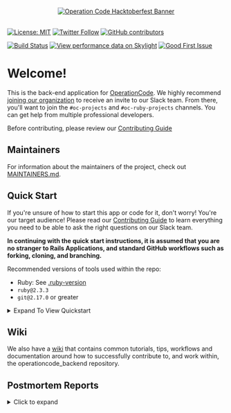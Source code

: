 <div align="center">
  <br />
  <a href="https://operationcode.org">
    <img
      alt="Operation Code Hacktoberfest Banner"
      src="https://s3.amazonaws.com/operationcode-assets/operationcode-hacktoberfest-2018.png"
    >
  </a>
  <br />
  <br />
</div>

[![License: MIT](https://img.shields.io/badge/License-MIT-blue.svg)](https://opensource.org/licenses/MIT)
[![Twitter Follow](https://img.shields.io/twitter/follow/operation_code.svg?style=social&label=Follow&style=social)](https://twitter.com/operation_code)
[![GitHub contributors](https://img.shields.io/github/contributors/cdnjs/cdnjs.svg)](https://github.com/OperationCode/operationcode_backend)


[![Build Status](https://travis-ci.org/OperationCode/operationcode_backend.svg?branch=master)](https://travis-ci.org/OperationCode/operationcode_backend)
[![View performance data on Skylight](https://badges.skylight.io/status/0iQU6bEW8ha1.svg)](https://oss.skylight.io/app/applications/0iQU6bEW8ha1)
[![Good First Issue](https://img.shields.io/github/issues/OperationCode/front-end/good%20first%20issue.svg)](https://github.com/OperationCode/operationcode_backend/issues?q=is%3Aopen+is%3Aissue+label%3A%22good+first+issue%22)

# Welcome!

This is the back-end application for [OperationCode](https://operationcode.org). We highly recommend [joining our organization](https://operationcode.org/join) to receive an invite to our Slack team. From there, you'll want to join the `#oc-projects` and `#oc-ruby-projects` channels. You can get help from multiple professional developers.

Before contributing, please review our [Contributing Guide](CONTRIBUTING.md)

## Maintainers

For information about the maintainers of the project, check out [MAINTAINERS.md](MAINTAINERS.md).

## Quick Start

If you're unsure of how to start this app or code for it, don't worry! You're our target audience!
Please read our [Contributing Guide](CONTRIBUTING.md) to learn everything you need to be able to ask the right questions on our Slack team.

**In continuing with the quick start instructions, it is assumed that you are no stranger to Rails Applications, and standard GitHub workflows such as forking, cloning, and branching.**

Recommended versions of tools used within the repo:

* Ruby: See [.ruby-version](https://github.com/OperationCode/operationcode_backend/blob/master/.ruby-version)
* `ruby@2.3.3`
* `git@2.17.0` or greater


<details>
  <summary>Expand To View Quickstart</summary>
<ol>
<li> Install Dependencies (git, gnu make, docker) </li>

  <ul>
  <li> <a href="https://github.com/OperationCode/operationcode_backend/blob/master/docs/setup/docker_setup.md#git">git</a> </li>
    <li> <a href="https://github.com/OperationCode/operationcode_backend/blob/master/docs/setup/docker_setup.md#make-for-windows-only">make</a> </li>
    <li> <a href="https://github.com/OperationCode/operationcode_backend/blob/master/docs/setup/docker_setup.md#docker">docker</a> </li>
  </ul>

<li> <a href="https://github.com/OperationCode/operationcode_backend/blob/master/docs/setup/docker_setup.md#local-development-environment"> Retrieve Codebase</a> </li>
<li> <a href="https://github.com/OperationCode/operationcode_backend/blob/master/docs/setup/docker_setup.md#database-setup"> Setup Database</a> </li>
<li> <a href="https://github.com/OperationCode/operationcode_backend/blob/master/docs/setup/docker_setup.md#running-operationcode-backend"> Setup Codebase</a> </li>
<li> <a href="https://github.com/OperationCode/operationcode_backend/blob/master/docs/setup/docker_setup.md#interact-with-backend"> Interact with Codebase</a> </li>

</ol>

</details >

## Wiki

We also have a [wiki](https://github.com/OperationCode/operationcode_backend/wiki) that contains common tutorials, tips, workflows and documentation around how to successfully contribute to, and work within, the operationcode_backend repository.

## Postmortem Reports

<details>

<summary>Click to expand </summary>


As incidents happen that require a great deal of troubleshooting and reveal a certain lack of domain knowledge, we wish to document these issues in way that can be used for contributors to learn. When such an event happens and a Root Cause Analysis is performed these issues will be added here.

For the purpose of security we need to ensure that no data is added to AAR that would compromise any operation code asset. These reports are intended to document issues and reasoning for future contributors and assist future investigations. In these reports we keep the details blameless and focus on how we can improve and iterate in a better manner.

<ol>
<li> Slack User invites Stopped <a href="https://github.com/OperationCode/operationcode_backend/issues/388">link</a></li>
</ol>
</details>
